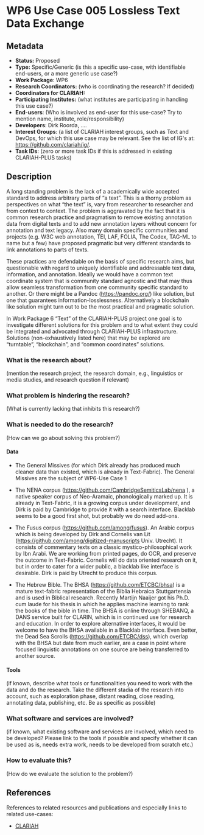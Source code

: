 # WP6 Use Case 005 Lossless Text Data Exchange

## Metadata

* **Status:**  Proposed
* **Type:** Specific/Generic (is this a specific use-case, with identifiable end-users, or a more generic use case?)
* **Work Package**: WP6
* **Research Coordinators:**  (who is coordinating the research? If decided)
* **Coordinators for CLARIAH:**  
* **Participating Institutes:** (what institutes are participating in handling this use case?)
* **End-users**: (Who is involved as end-user for this use-case? Try to mention name, institute, role/responsibility)
* **Developers**: Dirk Roorda, ....
* **Interest Groups**: (a list of CLARIAH interest groups, such as Text and DevOps, for which this use case may be relevant. See the list of IG's at: https://github.com/clariah/ig/.
* **Task IDs**: (zero or more task IDs if this is addressed in existing CLARIAH-PLUS tasks)

## Description

A long standing problem is the lack of a academically wide accepted standard to address arbitrary parts of “a text”. This is a thorny problem as perspectives on what “the text” is, vary from researcher to researcher and from context to context. The problem is aggravated by the fact that it is common research practice and pragmatism to remove existing annotation data from digital texts and to add new annotation layers without concern for annotation and text legacy. Also many domain specific communities and projects (e.g. W3C web annotation, TEI, LAF, FOLIA, The Codex, TAG-ML to name but a few) have proposed pragmatic but very different standards to link annotations to parts of texts. 

These practices are defendable on the basis of specific research aims, but questionable with regard to uniquely identifiable and addressable text data, information, and annotation. Ideally we would have a common text coordinate system that is community standard agnostic and that may thus allow seamless transformation from one community specific standard to another. Or there might be a Pandoc (https://pandoc.org/) like solution, but one that guarantees information-losslessness. Alternatively a blockchain like solution might turn out to be the most practical and pragmatic solution.

In Work Package 6 “Text” of the CLARIAH-PLUS project one goal is to investigate different solutions for this problem and to what extent they could be integrated and advocated through CLARIAH-PLUS infrastructure. Solutions (non-exhaustively listed here) that may be explored are “turntable”, “blockchain”, and “common coordinates” solutions.


### What is the research about?

(mention the research project, the research domain, e.g., linguistics or media studies, and research question if relevant)

### What problem is hindering the research?

(What is currently lacking that inhibits this research?)

### What is needed to do the research?

(How can we go about solving this problem?)

#### Data

* The General Missives (for which Dirk already has produced much cleaner data than existed, which is already in Text-Fabric). The General Missives are the subject of WP6-Use Case 1

* The NENA corpus (https://github.com/CambridgeSemiticsLab/nena ), a native speaker corpus of Neo-Aramaic, phonologically marked up. It is already in Text-Fabric, it is a growing corpus under development, and Dirk is paid by Cambridge to provide it with a search interface. Blacklab seems to be a good first shot, but probably we do need add-ons.

* The Fusus corpus (https://github.com/among/fusus). An Arabic corpus which is being developed by Dirk and Cornelis van Lit (https://github.com/among/digitized-manuscripts Univ. Utrecht). It consists of commentary texts on a classic mystico-philosophical work by Ibn Arabi. We are working from printed pages, do OCR, and preserve the outcome in Text-Fabric. Cornelis will do data oriented research on it, but in order to cater for a wider public, a blacklab like interface is desirable. Dirk is paid by Utrecht to produce this corpus.

* The Hebrew Bible. The BHSA (https://github.com/ETCBC/bhsa) is a mature text-fabric representation of the Biblia Hebraica Stuttgartensia and is used in Biblical research. Recently Martijn Naaijer got his Ph.D. cum laude for his thesis in which he applies machine learning to rank the books of the bible in time. The BHSA is online through SHEBANQ, a DANS service built for CLARIN, which is in continued use for research and education. In order to explore alternative interfaces, it would be welcome to have the BHSA available in a Blacklab interface. Even better, the Dead Sea Scrolls (https://github.com/ETCBC/dss), which overlap with the BHSA but date from much earlier, are a case in point where focused linguistic annotations on one source are being transferred to another source.


#### Tools

(if known, describe what tools or functionalities you need to work with the data and do the research. Take the different stadia of the research into account, such as exploration phase, distant reading, close reading, annotating data, publishing, etc. Be as specific as possible)

### What software and services are involved?

(if known, what existing software and services are involved, which need to be developed? Please link to the tools if possible and specify whether it can be used as is, needs extra work, needs to be developed from scratch etc.)

### How to evaluate this?

(How do we evaluate the solution to the problem?)

## References

References to related resources and publications and especially links to related use-cases:

* [CLARIAH](https://clariah.nl)

